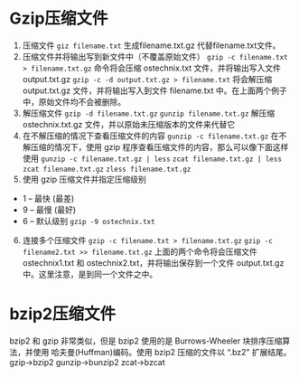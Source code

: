 # Gzip压缩文件
 1. 压缩文件
 `giz filename.txt`
 生成filename.txt.gz 代替filename.txt文件。
 2. 压缩文件并将输出写到新文件中（不覆盖原始文件）
 `gzip -c filename.txt > filename.txt.gz`
 命令将会压缩 ostechnix.txt 文件，并将输出写入文件 output.txt.gz
 `gzip -c -d output.txt.gz > filename.txt`
 将会解压缩 output.txt.gz 文件，并将输出写入到文件 filename.txt 中。在上面两个例子中，原始文件均不会被删除。
 3. 解压缩文件
 `gzip -d filename.txt.gz`
 `gunzip filename.txt.gz`
 解压缩 ostechnix.txt.gz 文件，并以原始未压缩版本的文件来代替它
 4. 在不解压缩的情况下查看压缩文件的内容
 `gunzip -c filename.txt.gz`
 在不解压缩的情况下，使用 gzip 程序查看压缩文件的内容，那么可以像下面这样使用 
 `gunzip -c filename.txt.gz | less`
 `zcat filename.txt.gz | less`
 `zcat filename.txt.gz`
 `zless filename.txt.gz`
 5. 使用 gzip 压缩文件并指定压缩级别
 - 1 – 最快 (最差)
 - 9 – 最慢 (最好)
 - 6 – 默认级别
 `gzip -9 ostechnix.txt`
 6. 连接多个压缩文件
 `gzip -c filename.txt > filename.txt.gz`
 `gzip -c filename2.txt >> filename.txt.gz`
 上面的两个命令将会压缩文件 ostechnix1.txt 和 ostechnix2.txt，并将输出保存到一个文件 output.txt.gz 中。这里注意，是到同一个文件之中。
# bzip2压缩文件
bzip2 和 gzip 非常类似，但是 bzip2 使用的是 Burrows-Wheeler 块排序压缩算法，并使用 哈夫曼(Huffman)编码。使用 bzip2 压缩的文件以 “.bz2” 扩展结尾。
gzip->bzip2
gunzip->bunzip2
zcat->bzcat